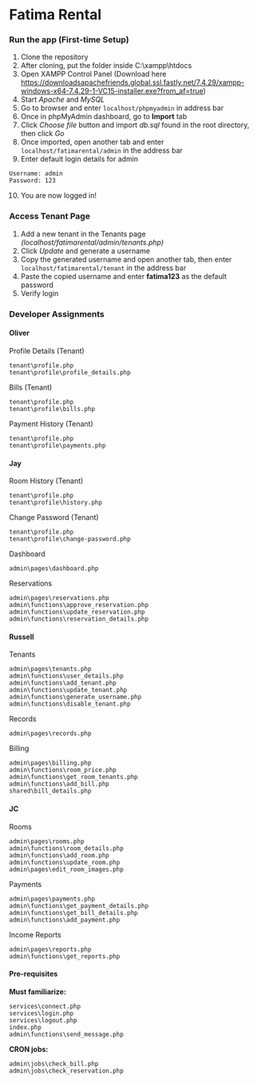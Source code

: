 # Fatima Rental

### Run the app (First-time Setup)

1. Clone the repository
2. After cloning, put the folder inside C:\xampp\htdocs
3. Open XAMPP Control Panel (Download here https://downloadsapachefriends.global.ssl.fastly.net/7.4.29/xampp-windows-x64-7.4.29-1-VC15-installer.exe?from_af=true)
4. Start _Apache_ and _MySQL_
5. Go to browser and enter `localhost/phpmyadmin` in address bar
6. Once in phpMyAdmin dashboard, go to **Import** tab
7. Click _Choose file_ button and import _db.sql_ found in the root directory, then click _Go_
8. Once imported, open another tab and enter `localhost/fatimarental/admin` in the address bar
9. Enter default login details for admin

```
Username: admin
Password: 123
```

10. You are now logged in!

### Access Tenant Page

1. Add a new tenant in the Tenants page _(localhost/fatimarental/admin/tenants.php)_
2. Click _Update_ and generate a username
3. Copy the generated username and open another tab, then enter `localhost/fatimarental/tenant` in the address bar
4. Paste the copied username and enter **fatima123** as the default password
5. Verify login

### Developer Assignments

#### Oliver

Profile Details (Tenant)

```
tenant\profile.php
tenant\profile\profile_details.php
```

Bills (Tenant)

```
tenant\profile.php
tenant\profile\bills.php
```

Payment History (Tenant)

```
tenant\profile.php
tenant\profile\payments.php
```

#### Jay

Room History (Tenant)

```
tenant\profile.php
tenant\profile\history.php
```

Change Password (Tenant)

```
tenant\profile.php
tenant\profile\change-password.php
```

Dashboard

```
admin\pages\dashboard.php
```

Reservations

```
admin\pages\reservations.php
admin\functions\approve_reservation.php
admin\functions\update_reservation.php
admin\functions\reservation_details.php
```

#### Russell

Tenants

```
admin\pages\tenants.php
admin\functions\user_details.php
admin\functions\add_tenant.php
admin\functions\update_tenant.php
admin\functions\generate_username.php
admin\functions\disable_tenant.php
```

Records

```
admin\pages\records.php
```

Billing

```
admin\pages\billing.php
admin\functions\room_price.php
admin\functions\get_room_tenants.php
admin\functions\add_bill.php
shared\bill_details.php
```

#### JC

Rooms

```
admin\pages\rooms.php
admin\functions\room_details.php
admin\functions\add_room.php
admin\functions\update_room.php
admin\pages\edit_room_images.php
```

Payments

```
admin\pages\payments.php
admin\functions\get_payment_details.php
admin\functions\get_bill_details.php
admin\functions\add_payment.php
```

Income Reports

```
admin\pages\reports.php
admin\functions\get_reports.php
```

#### Pre-requisites

**Must familiarize:**

```
services\connect.php
services\login.php
services\logout.php
index.php
admin\functions\send_message.php
```

**CRON jobs:**

```
admin\jobs\check_bill.php
admin\jobs\check_reservation.php
```
